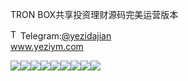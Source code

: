 TRON BOX共享投资理财源码完美运营版本<p dir="auto"><a target="_blank" rel="noopener noreferrer nofollow" href="https://camo.githubusercontent.com/d614d90677fbc2e34c7c62ebc68c82379d87a57c4beaf05af65fec7ba6b72e36/68747470733a2f2f63646e2d69636f6e732d706e672e666c617469636f6e2e636f6d2f3531322f323131312f323131313634362e706e67"><img src="https://camo.githubusercontent.com/d614d90677fbc2e34c7c62ebc68c82379d87a57c4beaf05af65fec7ba6b72e36/68747470733a2f2f63646e2d69636f6e732d706e672e666c617469636f6e2e636f6d2f3531322f323131312f323131313634362e706e67" alt="Telegram Icon" style="width: 16px; max-width: 100%;" data-canonical-src="https://cdn-icons-png.flaticon.com/512/2111/2111646.png"></a>Telegram:<a href="https://t.me/yezidajian" rel="nofollow">@yezidajian</a><br><a href="https://www.yeziym.com/">www.yeziym.com</a></p><img src="https://github.com/yeziym/TRON B_AR/blob/main/qHiR6.png"><img src="https://github.com/yeziym/TRON B_AR/blob/main/bEqEn.png"><img src="https://github.com/yeziym/TRON B_AR/blob/main/e0ohZ.png"><img src="https://github.com/yeziym/TRON B_AR/blob/main/uyD1y.png"><img src="https://github.com/yeziym/TRON B_AR/blob/main/LXipw.png"><img src="https://github.com/yeziym/TRON B_AR/blob/main/KNXCB.png"><img src="https://github.com/yeziym/TRON B_AR/blob/main/vj0P0.png"><img src="https://github.com/yeziym/TRON B_AR/blob/main/HQgCA.png"><img src="https://github.com/yeziym/TRON B_AR/blob/main/uTjXF.png">